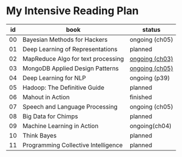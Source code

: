 My Intensive Reading Plan
==========================


| id  | book | status |
| --- | ---- | ------ |
| 00   | Bayesian Methods for Hackers | ongoing (ch05) |
| 01   | Deep Learning of Representations | planned  |
| 02   | MapReduce Algo for text processing | [ongoing (ch03)](./02-TPMR.md) |
| 03   | MongoDB Applied Design Patterns |  [ongoing (ch05)](./03-MADP.md)  |
| 04   | Deep Learning for NLP | ongoing (p39) |
| 05   | Hadoop: The Definitive Guide | planned |
| 06   | Mahout in Action | finished |
| 07   | Speech and Language Processing | ongoing (ch05) |
| 08   | Big Data for Chimps | planned |
| 09   | Machine Learning in Action | ongoing(ch04) |
| 10   | Think Bayes | planned |
| 11   | Programming Collective Intelligence | planned |
